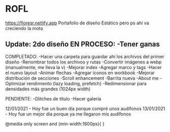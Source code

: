 # ROFL
https://floresr.netlify.app
Portafolio de diseño
Estático pero ps ahí va creciendo la mota

Update: 2do diseño
EN PROCESO:
-Tener ganas
-


COMPLETADO:
-Hacer una carpeta para guardar ahí los archivos del primer diseño
-Renombrar todos los archivos y rutas
-Convertir imágenes a webp (manualmente, me lleva la v)
-Mejorar index
-Agregar marco y tags
-Hacer el nuevo layout
-Animar flechas
-Agregar íconos en workbook
-Mejorar distribución de secciones
-Scroll enhancement
-Barrita nueva
-About me
-Optimizar rendimiento (lazy loading, prefetch)
-Redimensionar para densidades más grandes (1024px width)

PENDIENTE:
-Glitches de título
-Hacer galería

12/01/2021 - Hoy fue un buen día porque compré unos audífonos
13/01/2021 - Hoy fue un mejor día porque ya me llegaron mis audífonos

@media only screen and (min-width:1600px){
}